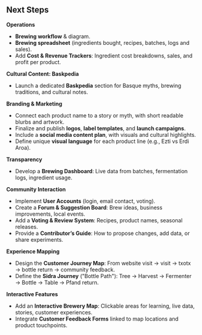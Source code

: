 ## Next Steps

**Operations**
- **Brewing workflow** & diagram.
- **Brewing spreadsheet** (ingredients bought, recipes, batches, logs and sales).
- Add **Cost & Revenue Trackers**: Ingredient cost breakdowns, sales, and profit per product.

**Cultural Content: Baskpedia**
- Launch a dedicated **Baskpedia** section for Basque myths, brewing traditions, and cultural notes.

**Branding & Marketing**
- Connect each product name to a story or myth, with short readable blurbs and artwork.
- Finalize and publish **logos**, **label templates**, and **launch campaigns**.
- Include a **social media content plan**, with visuals and cultural highlights.
- Define unique **visual language** for each product line (e.g., Ezti vs Erdi Aroa).

**Transparency**
- Develop a **Brewing Dashboard**: Live data from batches, fermentation logs, ingredient usage.

**Community Interaction**
- Implement **User Accounts** (login, email contact, voting).
- Create a **Forum & Suggestion Board**: Brew ideas, business improvements, local events.
- Add a **Voting & Review System**: Recipes, product names, seasonal releases.
- Provide a **Contributor’s Guide**: How to propose changes, add data, or share experiments.

**Experience Mapping**
- Design the **Customer Journey Map**: From website visit → visit → txotx → bottle return → community feedback.
- Define the **Sidra Journey** ("Bottle Path"): Tree → Harvest → Fermenter → Bottle → Table → Pfand return.

**Interactive Features**
- Add an **Interactive Brewery Map**: Clickable areas for learning, live data, stories, customer experiences.
- Integrate **Customer Feedback Forms** linked to map locations and product touchpoints.
